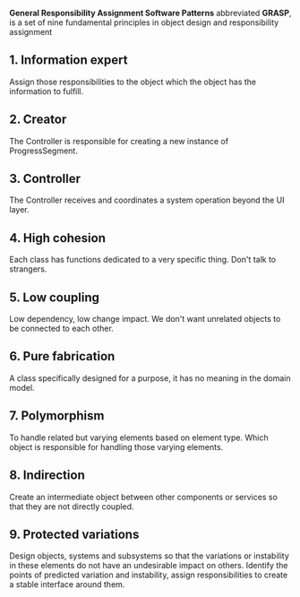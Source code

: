 **General Responsibility Assignment Software Patterns** abbreviated **GRASP**, is a set of nine fundamental principles in object design and responsibility assignment

## 1. Information expert
Assign those responsibilities to the object which the object has the information to fulfill. 

## 2. Creator
The Controller is responsible for creating a new instance of ProgressSegment.

## 3. Controller
The Controller receives and coordinates a system operation beyond the UI layer.

## 4. High cohesion
Each class has functions dedicated to a very specific thing.
Don't talk to strangers.

## 5. Low coupling
Low dependency, low change impact.
We don't want unrelated objects to be connected to each other.

## 6. Pure fabrication
A class specifically designed for a purpose, it has no meaning in the domain model.

## 7. Polymorphism
To handle related but varying elements based on element type. Which object is responsible for handling those varying elements.

## 8. Indirection
Create an intermediate object between other components or services so that they are not directly coupled.

## 9. Protected variations
Design objects, systems and subsystems so that the variations or instability in these elements do not have an undesirable impact on others. Identify the points of predicted variation and instability, assign responsibilities to create a stable interface around them.